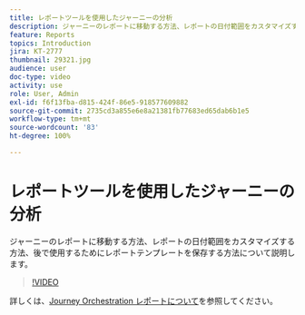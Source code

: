 ```yaml
---
title: レポートツールを使用したジャーニーの分析
description: ジャーニーのレポートに移動する方法、レポートの日付範囲をカスタマイズする方法、後で使用するためにレポートテンプレートを保存する方法について説明します。
feature: Reports
topics: Introduction
jira: KT-2777
thumbnail: 29321.jpg
audience: user
doc-type: video
activity: use
role: User, Admin
exl-id: f6f13fba-d815-424f-86e5-918577609882
source-git-commit: 2735cd3a855e6e8a21381fb77683ed65dab6b1e5
workflow-type: tm+mt
source-wordcount: '83'
ht-degree: 100%

---
```


# レポートツールを使用したジャーニーの分析

ジャーニーのレポートに移動する方法、レポートの日付範囲をカスタマイズする方法、後で使用するためにレポートテンプレートを保存する方法について説明します。

>[!VIDEO](https://video.tv.adobe.com/v/29321?quality=12&learn=on)

詳しくは、[Journey Orchestration レポートについて](https://experienceleague.adobe.com/docs/journeys/using/journey-reports/about-journey-reports.html?lang=ja)を参照してください。
